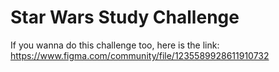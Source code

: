 # Star Wars Study Challenge

If you wanna do this challenge too, here is the link: https://www.figma.com/community/file/1235589928611910732
